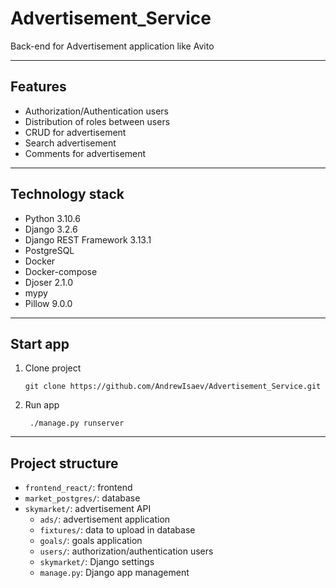 # Advertisement_Service
Back-end for Advertisement application like Avito
***
## Features
- Authorization/Authentication users
- Distribution of roles between users
- CRUD for advertisement
- Search advertisement
- Comments for advertisement
***
## Technology stack
- Python 3.10.6
- Django 3.2.6
- Django REST Framework 3.13.1
- PostgreSQL
- Docker
- Docker-compose
- Djoser 2.1.0
- mypy
- Pillow 9.0.0
***
## Start app
1. Clone project
   ```
   git clone https://github.com/AndrewIsaev/Advertisement_Service.git
2. Run app
   ```
    ./manage.py runserver
***
## Project structure
- `frontend_react/`: frontend
- `market_postgres/`: database
- `skymarket/`: advertisement API
    - `ads/`: advertisement application
    - `fixtures/`: data to upload in database
    - `goals/`: goals application   
    - `users/`: authorization/authentication users
    - `skymarket/`: Django settings
    - `manage.py`: Django app management
